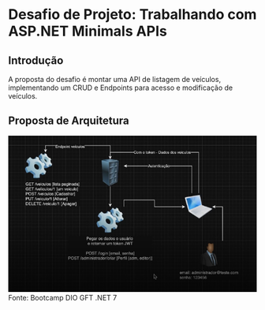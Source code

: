# Desafio de Projeto: Trabalhando com ASP.NET Minimals APIs

## Introdução

A proposta do desafio é montar uma API de listagem de veículos, implementando um CRUD e Endpoints para acesso e modificação de veículos.

## Proposta de Arquitetura

![propopstaDeArquitetura](assets/imagem1.png)
Fonte: Bootcamp DIO GFT .NET 7

